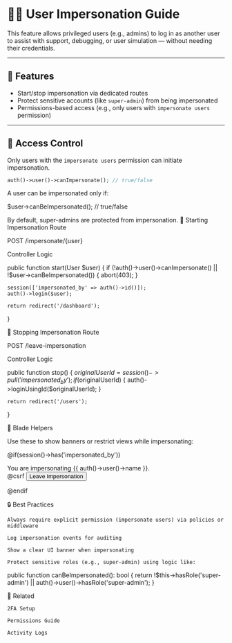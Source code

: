 # 🧑‍💻 User Impersonation Guide

This feature allows privileged users (e.g., admins) to log in as another user to assist with support, debugging, or user simulation — without needing their credentials.

---

## 🚀 Features

- Start/stop impersonation via dedicated routes
- Protect sensitive accounts (like `super-admin`) from being impersonated
- Permissions-based access (e.g., only users with `impersonate users` permission)

---

## 🔐 Access Control

Only users with the `impersonate users` permission can initiate impersonation.

```php
auth()->user()->canImpersonate(); // true/false
```
A user can be impersonated only if:

$user->canBeImpersonated(); // true/false

By default, super-admins are protected from impersonation.
🔁 Starting Impersonation
Route

POST /impersonate/{user}

Controller Logic

public function start(User $user)
{
    if (!auth()->user()->canImpersonate() || !$user->canBeImpersonated()) {
        abort(403);
    }

    session(['impersonated_by' => auth()->id()]);
    auth()->login($user);

    return redirect('/dashboard');
}

🚪 Stopping Impersonation
Route

POST /leave-impersonation

Controller Logic

public function stop()
{
    $originalUserId = session()->pull('impersonated_by');
    if ($originalUserId) {
        auth()->loginUsingId($originalUserId);
    }

    return redirect('/users');
}

🧠 Blade Helpers

Use these to show banners or restrict views while impersonating:

@if(session()->has('impersonated_by'))
    <div class="alert alert-warning">
        You are impersonating {{ auth()->user()->name }}.
        <form method="POST" action="{{ route('impersonate.stop') }}">
            @csrf
            <button type="submit">Leave Impersonation</button>
        </form>
    </div>
@endif

🔒 Best Practices

    Always require explicit permission (impersonate users) via policies or middleware

    Log impersonation events for auditing

    Show a clear UI banner when impersonating

    Protect sensitive roles (e.g., super-admin) using logic like:

public function canBeImpersonated(): bool
{
    return !$this->hasRole('super-admin') || auth()->user()->hasRole('super-admin');
}

📖 Related

    2FA Setup

    Permissions Guide

    Activity Logs


